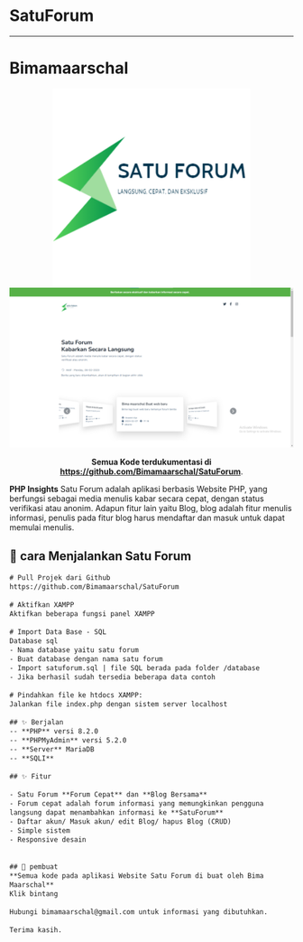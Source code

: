 # SatuForum

------

# Bimamaarschal

<p align="center">
  <img src="assets/images/logo.png" width="350" alt="PHP Insights">
  <img src="assets/images/readme/1.png" width="882" alt="PHP Insights Preview">
  <p align="center">
    <strong>Semua Kode terdukumentasi di <a href="https://github.com/Bimamaarschal/SatuForum">https://github.com/Bimamaarschal/SatuForum</a></strong>.
  </p>
</p>

**PHP Insights** Satu Forum adalah aplikasi berbasis Website PHP, yang berfungsi sebagai media menulis kabar secara cepat, dengan status verifikasi atau anonim. Adapun fitur lain yaitu Blog, blog adalah fitur menulis informasi, penulis pada fitur blog harus mendaftar dan masuk untuk dapat memulai menulis.

## 🚀 cara Menjalankan Satu Forum

```
# Pull Projek dari Github 
https://github.com/Bimamaarschal/SatuForum

# Aktifkan XAMPP
Aktifkan beberapa fungsi panel XAMPP

# Import Data Base - SQL
Database sql
- Nama database yaitu satu forum
- Buat database dengan nama satu forum
- Import satuforum.sql | file SQL berada pada folder /database
- Jika berhasil sudah tersedia beberapa data contoh

# Pindahkan file ke htdocs XAMPP:
Jalankan file index.php dengan sistem server localhost

## ✨ Berjalan
-- **PHP** versi 8.2.0
-- **PHPMyAdmin** versi 5.2.0
-- **Server** MariaDB
-- **SQLI**

## ✨ Fitur

- Satu Forum **Forum Cepat** dan **Blog Bersama**
- Forum cepat adalah forum informasi yang memungkinkan pengguna langsung dapat menambahkan informasi ke **SatuForum**
- Daftar akun/ Masuk akun/ edit Blog/ hapus Blog (CRUD)
- Simple sistem
- Responsive desain


## 💖 pembuat
**Semua kode pada aplikasi Website Satu Forum di buat oleh Bima Maarschal**
Klik bintang

Hubungi bimamaarschal@gmail.com untuk informasi yang dibutuhkan.

Terima kasih.
